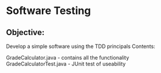 # Software Testing
## Objective:
Develop a simple software using the TDD principals
Contents:

GradeCalculator.java - contains all the functionality
GradeCalculatorTest.java - JUnit test of useability
